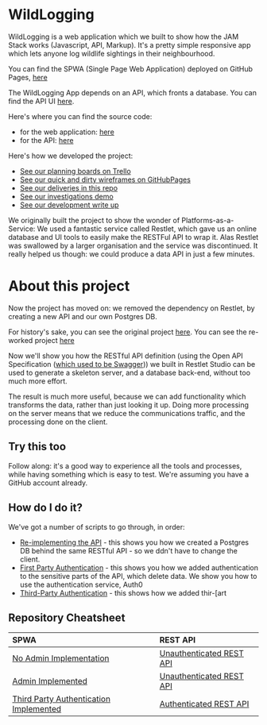 # WildLogging

WildLogging is a web application which we built to show how the JAM Stack works (Javascript, API, Markup). 
It's a pretty simple responsive app which lets anyone log wildlife sightings in their neighbourhood.

You can find the SPWA (Single Page Web Application) deployed on GitHub Pages,  [here](https://aliceliveprojects.github.io/WildLoggingAndAdmin)

The WildLogging App depends on an API, which fronts a database. You can find the API UI [here](https://urbanwilddbapi.herokuapp.com/docs). 

Here's where you can find the source code:

* for the web application: [here](https://github.com/aliceliveprojects/WildLoggingAndAdmin)
* for the API: [here](https://github.com/aliceliveprojects/WildLoggingDB)

Here's how we developed the project:  

* [See our planning boards on Trello](https://trello.com/b/rRl2fKYh/the-urban-wild)  
* [See our quick and dirty wireframes on GitHubPages](https://theurbanwild.github.io/WildFrames/wireframes/published)  
* [See our deliveries in this repo](https://github.com/TheUrbanWild/WildLogging/tree/master/documentation/deliveries)
* [See our investigations demo](https://theurbanwildtest.github.io/)  
* [See our development write up](https://digitallabs.mmu.ac.uk/taming-the-urban-wild/)


We originally built the project to show the wonder of Platforms-as-a-Service: We used a fantastic service called Restlet, which gave us an online database and UI tools to easily make the RESTFul API to wrap it. Alas Restlet was swallowed by a larger organisation and the service was discontinued. It really helped us though: we could produce a data API in just a few minutes.

# About this project
Now the project has moved on: we removed the dependency on Restlet, by creating a new API and our own Postgres DB.

For history's sake, you can see the original project [here](https://github.com/TheUrbanWild/WildLogging).
You can see the re-worked project [here](https://github.com/aliceliveprojects/WildLogging) 

Now we'll show you how the RESTful API definition (using the Open API Specification ([which used to be Swagger](https://swagger.io/docs/specification/about/))) we built in Restlet Studio can be used to generate a skeleton server, and a database back-end, without too much more effort.

The result is much more useful, because we can add functionality which transforms the data, rather than just looking it up. Doing more processing on the server means that we reduce the communications traffic, and the processing done on the client.

## Try this too

Follow along:  it's a good way to experience all the tools and processes, while having something which is easy to test. We're assuming you have a GitHub account already.

## How do I do it?

We've got a number of scripts to go through, in order:

* [Re-implementing the API](./ReImplementing.md) - this shows you how we created a Postgres DB behind the same RESTful API - so we ddn't have to change the client.
* [First Party Authentication](./Authentication.md) - this shows you how we added authentication to the sensitive parts of the API, which delete data. We  show you how to use the authentication service, Auth0
* [Third-Party Authentication](./ThirdPartyAuthentication.md) - this shows how we added thir-[art 

## Repository Cheatsheet

| SPWA                                                         | REST API                                                     |
| :----------------------------------------------------------- | :----------------------------------------------------------- |
| [No Admin Implementation](https://github.com/aliceliveprojects/WildLoggingAndAdmin/releases/tag/v.1.0) | [Unauthenticated REST API](https://github.com/aliceliveprojects/WildLoggingDB/releases/tag/spwa_supported) |
| [Admin Implemented](https://github.com/aliceliveprojects/WildLoggingAndAdmin/releases/tag/spwa_with_admin_and_login_modules) | [Unauthenticated REST API](https://github.com/aliceliveprojects/WildLoggingDB/releases/tag/spwa_supported) |
| [Third Party Authentication Implemented](https://github.com/aliceliveprojects/WildLoggingAndAdmin/releases/tag/spwa_authentication_supported_with_token_renewal) | [Authenticated REST API](https://github.com/aliceliveprojects/WildLoggingDB/releases/tag/authentication_supported_updated_scope_check) |
